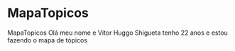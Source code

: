 # MapaTopicos
MapaTopicos
Olá meu nome e Vitor Huggo Shigueta tenho 22 anos e estou fazendo o mapa de tópicos
